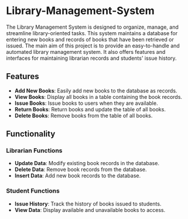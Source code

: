 # Library-Management-System

The Library Management System is designed to organize, manage, and streamline library-oriented tasks. This system maintains a database for entering new books and records of books that have been retrieved or issued. The main aim of this project is to provide an easy-to-handle and automated library management system. It also offers features and interfaces for maintaining librarian records and  students' issue history.

## Features

- **Add New Books**: Easily add new books to the database as records.
- **View Books**: Display all books in a table containing the book records.
- **Issue Books**: Issue books to users when they are available.
- **Return Books**: Return books and update the table of all books.
- **Delete Books**: Remove books from the table of all books.

## Functionality

### Librarian Functions
- **Update Data**: Modify existing book records in the database.
- **Delete Data**: Remove book records from the database.
- **Insert Data**: Add new book records to the database.
### Student Functions
- **Issue History**: Track the history of books issued to students.
- **View Data**: Display available and unavailable books to access.
